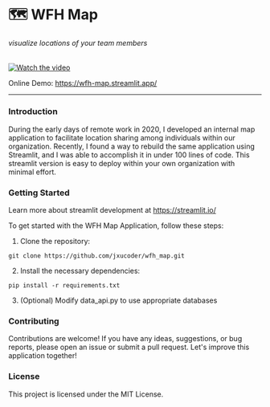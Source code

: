 # 🗺️ WFH Map
###### visualize locations of your team members

[![Watch the video](https://videoapi-muybridge.vimeocdn.com/animated-thumbnails/image/8f040b6c-f6f5-4052-b35d-214ba430c62c.gif?ClientID=vimeo-core-prod&Date=1688427801&Signature=a7b12bed333e6fa9b57ce2ed7f403c7aadbfaad8)]([https://youtu.be/vt5fpE0bzSY](https://vimeo.com/842019746?share=copy)https://vimeo.com/842019746?share=copy)


Online Demo: https://wfh-map.streamlit.app/

----
### Introduction
During the early days of remote work in 2020, I developed an internal map application to facilitate location sharing among individuals within our organization. Recently, I found a way to rebuild the same application using Streamlit, and I was able to accomplish it in under 100 lines of code. This streamlit version is easy to deploy within your own organization with minimal effort. 


### Getting Started
Learn more about streamlit development at https://streamlit.io/

To get started with the WFH Map Application, follow these steps:
1. Clone the repository:
```
git clone https://github.com/jxucoder/wfh_map.git
```

2. Install the necessary dependencies:
```
pip install -r requirements.txt
```

3. (Optional) Modify data_api.py to use appropriate databases

### Contributing
Contributions are welcome! If you have any ideas, suggestions, or bug reports, please open an issue or submit a pull request. Let's improve this application together!

### License
This project is licensed under the MIT License.




